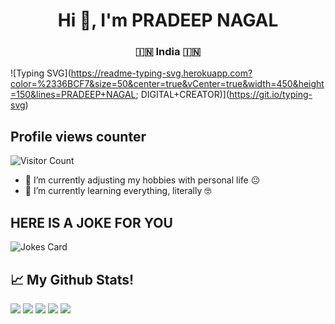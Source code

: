 

<h1 align="center">Hi 👋, I'm PRADEEP NAGAL</h1> <h3 align="center">🇮🇳 India 🇮🇳</h3>

![Typing SVG](https://readme-typing-svg.herokuapp.com?color=%2336BCF7&size=50&center=true&vCenter=true&width=450&height=150&lines=PRADEEP+NAGAL; DIGITAL+CREATOR)](https://git.io/typing-svg)

## Profile views counter 
![Visitor Count](https://profile-counter.glitch.me/Pradeepnagal/count.svg) 
- 🔭 I’m currently adjusting my hobbies with personal life 😐 
- 🌱 I’m currently learning everything, literally 🤓 



## HERE IS A JOKE FOR YOU
 
 ![Jokes Card](https://readme-jokes.vercel.app/api)

 ## 📈 My Github Stats!
 
![](http://github-profile-summary-cards.vercel.app/api/cards/profile-details?username=Pradeepnagal&theme=github_dark)
![](http://github-profile-summary-cards.vercel.app/api/cards/repos-per-language?username=Pradeepnagal&theme=github_dark)
![](http://github-profile-summary-cards.vercel.app/api/cards/most-commit-language?username=Pradeepnagal&theme=github_dark)
![](http://github-profile-summary-cards.vercel.app/api/cards/stats?username=Pradeepnagal&theme=github_dark)
![](http://github-profile-summary-cards.vercel.app/api/cards/productive-time?username=Pradeepnagal&theme=github_dark&utcOffset=8)
